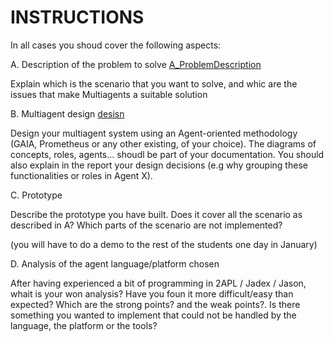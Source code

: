 # INSTRUCTIONS #

In all cases you shoud cover the following aspects:

A. Description of the problem to solve [A\_ProblemDescription](A_ProblemDescription.md)

Explain which is the scenario that you want to solve, and
whic are the issues that make Multiagents a suitable solution

B. Multiagent design [desisn](desisn.md)

Design your multiagent system using an Agent-oriented
methodology (GAIA, Prometheus or any other existing, of your
choice). The diagrams of concepts, roles, agents... shoudl
be part of your documentation. You should also explain in
the report your design decisions (e.g why grouping these
functionalities or roles in Agent X).

C. Prototype

Describe the prototype you have built. Does it cover all the
scenario as described in A? Which parts of the scenario are
not implemented?

(you will have to do a demo to the rest of the students one
day in January)

D. Analysis of the agent language/platform chosen

After having experienced a bit of programming in 2APL /
Jadex / Jason, whait is your won analysis? Have you foun it
more difficult/easy than expected? Which are the strong
points? and the weak points?. Is there something you wanted
to implement that could not be handled by the language, the
platform or the tools?